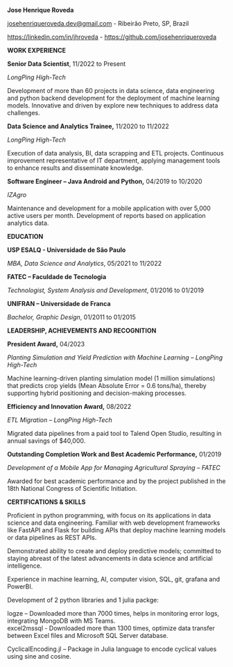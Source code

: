 **Jose Henrique Roveda**

[josehenriqueroveda.dev@gmail.com](mailto:josehenriqueroveda.dev@gmail.com) - Ribeirão Preto, SP, Brazil

<https://linkedin.com/in/jhroveda> - <https://github.com/josehenriqueroveda>

**WORK EXPERIENCE**

**Senior Data Scientist**, 11/2022 to Present

_LongPing High-Tech_

Development of more than 60 projects in data science, data engineering and python backend development for the deployment of machine learning models. Innovative and driven by explore new techniques to address data challenges.

**Data Science and Analytics Trainee,** 11/2020 to 11/2022

_LongPing High-Tech_

Execution of data analysis, BI, data scrapping and ETL projects. Continuous improvement representative of IT department, applying management tools to enhance results and disseminate knowledge.

**Software Engineer – Java Android and Python,** 04/2019 to 10/2020

_IZAgro_

Maintenance and development for a mobile application with over 5,000 active users per month. Development of reports based on application analytics data.

**EDUCATION**

**USP ESALQ - Universidade de São Paulo**

_MBA, Data Science and Analytics_, 05/2021 to 11/2022

**FATEC – Faculdade de Tecnologia**

_Technologist, System Analysis and Development_, 01/2016 to 01/2019

**UNIFRAN – Universidade de Franca**

_Bachelor, Graphic Design_, 01/2011 to 01/2015

**LEADERSHIP, ACHIEVEMENTS AND RECOGNITION**

**President Award,** 04/2023

_Planting Simulation and Yield Prediction with Machine Learning – LongPing High-Tech_

Machine learning-driven planting simulation model (1 million simulations) that predicts crop yields (Mean Absolute Error = 0.6 tons/ha), thereby supporting hybrid positioning and decision-making processes.  

**Efficiency and Innovation Award,** 08/2022

_ETL Migration – LongPing High-Tech_

Migrated data pipelines from a paid tool to Talend Open Studio, resulting in annual savings of $40,000.  

**Outstanding Completion Work and Best Academic Performance,** 01/2019

_Development of a Mobile App for Managing Agricultural Spraying – FATEC_

Awarded for best academic performance and by the project published in the 18th National Congress of Scientific Initiation.

**CERTIFICATIONS & SKILLS**

Proficient in python programming, with focus on its applications in data science and data engineering. Familiar with web development frameworks like FastAPI and Flask for building APIs that deploy machine learning models or data pipelines as REST APIs.

Demonstrated ability to create and deploy predictive models; committed to staying abreast of the latest advancements in data science and artificial intelligence.

Experience in machine learning, AI, computer vision, SQL, git, grafana and PowerBI.

Development of 2 python libraries and 1 julia packge:

logze – Downloaded more than 7000 times, helps in monitoring error logs, integrating MongoDB with MS Teams.  
excel2mssql - Downloaded more than 1300 times, optimize data transfer between Excel files and Microsoft SQL Server database.

CyclicalEncoding.jl – Package in Julia language to encode cyclical values using sine and cosine.
